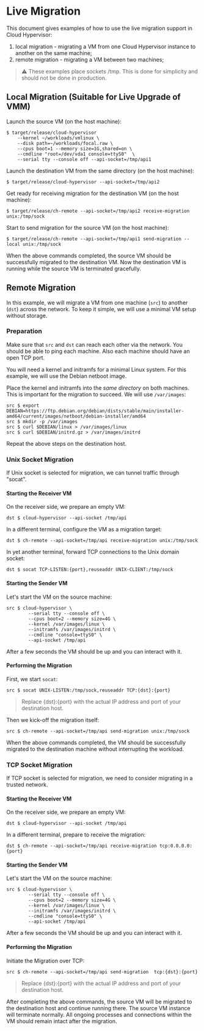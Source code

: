 # Live Migration

This document gives examples of how to use the live migration support
in Cloud Hypervisor:

1. local migration - migrating a VM from one Cloud Hypervisor instance to another on the same machine;
1. remote migration - migrating a VM between two machines;

> :warning: These examples place sockets /tmp. This is done for
> simplicity and should not be done in production.

## Local Migration (Suitable for Live Upgrade of VMM)

Launch the source VM (on the host machine):

```console
$ target/release/cloud-hypervisor
    --kernel ~/workloads/vmlinux \
    --disk path=~/workloads/focal.raw \
    --cpus boot=1 --memory size=1G,shared=on \
    --cmdline "root=/dev/vda1 console=ttyS0"  \
    --serial tty --console off --api-socket=/tmp/api1
```

Launch the destination VM from the same directory (on the host machine):

```console
$ target/release/cloud-hypervisor --api-socket=/tmp/api2
```

Get ready for receiving migration for the destination VM (on the host machine):

```console
$ target/release/ch-remote --api-socket=/tmp/api2 receive-migration unix:/tmp/sock
```

Start to send migration for the source VM (on the host machine):

```console
$ target/release/ch-remote --api-socket=/tmp/api1 send-migration --local unix:/tmp/sock
```

When the above commands completed, the source VM should be successfully
migrated to the destination VM. Now the destination VM is running while
the source VM is terminated gracefully.

## Remote Migration

In this example, we will migrate a VM from one machine (`src`) to
another (`dst`) across the network. To keep it simple, we will use a
minimal VM setup without storage.

### Preparation

Make sure that `src` and `dst` can reach each other via the
network. You should be able to ping each machine. Also each machine
should have an open TCP port.

You will need a kernel and initramfs for a minimal Linux system. For
this example, we will use the Debian netboot image.

Place the kernel and initramfs into the _same directory_ on both
machines. This is important for the migration to succeed. We will use
`/var/images`:

```console
src $ export DEBIAN=https://ftp.debian.org/debian/dists/stable/main/installer-amd64/current/images/netboot/debian-installer/amd64
src $ mkdir -p /var/images
src $ curl $DEBIAN/linux > /var/images/linux
src $ curl $DEBIAN/initrd.gz > /var/images/initrd
```

Repeat the above steps on the destination host.

### Unix Socket Migration

If Unix socket is selected for migration, we can tunnel traffic through "socat".

#### Starting the Receiver VM

On the receiver side, we prepare an empty VM:

```console
dst $ cloud-hypervisor --api-socket /tmp/api
```

In a different terminal, configure the VM as a migration target:

```console
dst $ ch-remote --api-socket=/tmp/api receive-migration unix:/tmp/sock
```

In yet another terminal, forward TCP connections to the Unix domain socket:

```console
dst $ socat TCP-LISTEN:{port},reuseaddr UNIX-CLIENT:/tmp/sock
```

#### Starting the Sender VM

Let's start the VM on the source machine:

```console
src $ cloud-hypervisor \
        --serial tty --console off \
        --cpus boot=2 --memory size=4G \
        --kernel /var/images/linux \
        --initramfs /var/images/initrd \
        --cmdline "console=ttyS0" \
        --api-socket /tmp/api
```

After a few seconds the VM should be up and you can interact with it.

#### Performing the Migration

First, we start `socat`:

```console
src $ socat UNIX-LISTEN:/tmp/sock,reuseaddr TCP:{dst}:{port}
```

> Replace {dst}:{port} with the actual IP address and port of your destination host.

Then we kick-off the migration itself:

```console
src $ ch-remote --api-socket=/tmp/api send-migration unix:/tmp/sock
```

When the above commands completed, the VM should be successfully
migrated to the destination machine without interrupting the workload.

### TCP Socket Migration

If TCP socket is selected for migration, we need to consider migrating
in a trusted network.

#### Starting the Receiver VM

On the receiver side, we prepare an empty VM:

```console
dst $ cloud-hypervisor --api-socket /tmp/api
```

In a different terminal, prepare to receive the migration:

```console
dst $ ch-remote --api-socket=/tmp/api receive-migration tcp:0.0.0.0:{port}
```

#### Starting the Sender VM

Let's start the VM on the source machine:

```console
src $ cloud-hypervisor \
        --serial tty --console off \
        --cpus boot=2 --memory size=4G \
        --kernel /var/images/linux \
        --initramfs /var/images/initrd \
        --cmdline "console=ttyS0" \
        --api-socket /tmp/api
```

After a few seconds the VM should be up and you can interact with it.

#### Performing the Migration

Initiate the Migration over TCP:

```console
src $ ch-remote --api-socket=/tmp/api send-migration  tcp:{dst}:{port}
```

> Replace {dst}:{port} with the actual IP address and port of your destination host.

After completing the above commands, the source VM will be migrated to
the destination host and continue running there. The source VM instance
will terminate normally. All ongoing processes and connections within
the VM should remain intact after the migration.

